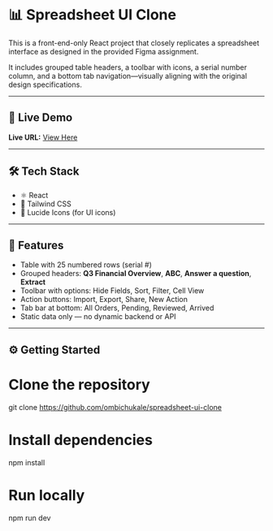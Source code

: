 # 📊 Spreadsheet UI Clone

This is a front-end-only React project that closely replicates a spreadsheet interface as designed in the provided Figma assignment.

It includes grouped table headers, a toolbar with icons, a serial number column, and a bottom tab navigation—visually aligning with the original design specifications.

---

## 🔗 Live Demo
**Live URL:** [View Here](https://spreadsheet-ui-clone.vercel.app/)

---

## 🛠 Tech Stack

- ⚛️ React
- 💨 Tailwind CSS
- 🧩 Lucide Icons (for UI icons)

---

## 📂 Features

- Table with 25 numbered rows (serial #)
- Grouped headers: **Q3 Financial Overview**, **ABC**, **Answer a question**, **Extract**
- Toolbar with options: Hide Fields, Sort, Filter, Cell View
- Action buttons: Import, Export, Share, New Action
- Tab bar at bottom: All Orders, Pending, Reviewed, Arrived
- Static data only — no dynamic backend or API

---



## ⚙️ Getting Started


# Clone the repository
git clone https://github.com/ombichukale/spreadsheet-ui-clone

# Install dependencies
npm install

# Run locally
npm run dev
